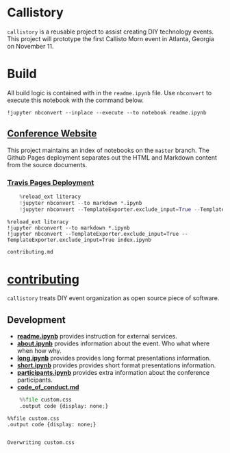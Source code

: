 
# Callistory

`callistory` is a reusable project to assist creating DIY technology events.  This project will prototype the first Callisto Morn event in Atlanta, Georgia on November 11.

# Build

All build logic is contained with in the `readme.ipynb` file.  Use `nbconvert` to execute this notebook with the command below.

    !jupyter nbconvert --inplace --execute --to notebook readme.ipynb
    
## [Conference Website](https://tonyfast.github.io/callistory/)


This project maintains an index of notebooks on the `master` branch.  The Github Pages deployment separates out the HTML and Markdown content from the source documents.   

### [Travis Pages Deployment](https://docs.travis-ci.com/user/deployment/pages/)


```python
    %reload_ext literacy
    !jupyter nbconvert --to markdown *.ipynb
    !jupyter nbconvert --TemplateExporter.exclude_input=True --TemplateExporter.exclude_input=True index.ipynb 
```


    %reload_ext literacy
    !jupyter nbconvert --to markdown *.ipynb
    !jupyter nbconvert --TemplateExporter.exclude_input=True --TemplateExporter.exclude_input=True index.ipynb 



```python
contributing.md
```



# [contributing](contributing.ipynb)

`callistory` treats DIY event organization as open source piece of software.

## Development

* __[readme.ipynb](readme.ipynb)__ provides instruction for external services.
* __[about.ipynb](about.ipynb)__ provides information about the event.  Who what where when how why.
* __[long.ipynb](long.ipynb)__ provides provides long format presentations information.
* __[short.ipynb](short.ipynb)__ provides provides short format presentations information.
* __[participants.ipynb](participants.ipynb)__ provides extra information about the conference participants.
* __[code_of_conduct.md](code_of_conduct.md)__




```python
    %%file custom.css
    .output code {display: none;}
```


    %%file custom.css
    .output code {display: none;}


    Overwriting custom.css

